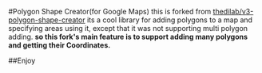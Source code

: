 #Polygon Shape Creator(for Google Maps)
this is forked from [thedilab/v3-polygon-shape-creator](https://github.com/thedilab/v3-polygon-shape-creator)
its a cool library for adding polygons to a map and specifying areas using it, except that it was not supporting multi polygon adding.
**so this fork's main feature is to support adding many polygons and getting their Coordinates.**

##Enjoy
